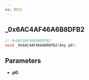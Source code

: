 ```yaml
---
ns: MISC
---
```

## _0x6AC4AF46A6B8DFB2

```c
// 0x6AC4AF46A6B8DFB2
void _0x6AC4AF46A6B8DFB2(Any p0);
```

## Parameters
* **p0**:

